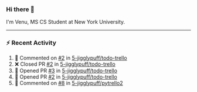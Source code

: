 ### Hi there 👋

I'm Venu, MS CS Student at New York University.

---

### :zap: Recent Activity

<!--RECENT_ACTIVITY:start-->
1. 💬 Commented on [#2](https://github.com/5-jigglypuff/todo-trello/pull/2#issuecomment-1846326715) in [5-jigglypuff/todo-trello](https://github.com/5-jigglypuff/todo-trello)
2. ❌ Closed PR [#2](https://github.com/5-jigglypuff/todo-trello/pull/2) in [5-jigglypuff/todo-trello](https://github.com/5-jigglypuff/todo-trello)
3. 💪 Opened PR [#3](https://github.com/5-jigglypuff/todo-trello/pull/3) in [5-jigglypuff/todo-trello](https://github.com/5-jigglypuff/todo-trello)
4. 💪 Opened PR [#2](https://github.com/5-jigglypuff/todo-trello/pull/2) in [5-jigglypuff/todo-trello](https://github.com/5-jigglypuff/todo-trello)
5. 💬 Commented on [#8](https://github.com/5-jigglypuff/pytrello2/pull/8#issuecomment-1846009950) in [5-jigglypuff/pytrello2](https://github.com/5-jigglypuff/pytrello2)
<!--RECENT_ACTIVITY:end-->

<!--
**vchrombie/vchrombie** is a ✨ _special_ ✨ repository because its `README.md` (this file) appears on your GitHub profile.

Here are some ideas to get you started:

- 🔭 I’m currently working on ...
- 🌱 I’m currently learning ...
- 👯 I’m looking to collaborate on ...
- 🤔 I’m looking for help with ...
- 💬 Ask me about ...
- 📫 How to reach me: ...
- 😄 Pronouns: ...
- ⚡ Fun fact: ...
-->
